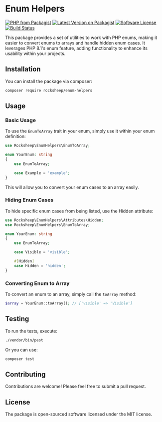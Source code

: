# Enum Helpers

[![PHP from Packagist](https://img.shields.io/packagist/php-v/rocksheep/enum-helpers.svg)](https://packagist.org/packages/rocksheep/enum-helpers)
[![Latest Version on Packagist](https://img.shields.io/packagist/v/rocksheep/enum-helpers.svg)](https://packagist.org/packages/rocksheep/enum-helpers)
[![Software License](https://img.shields.io/packagist/l/rocksheep/enum-helpers.svg)](LICENSE)
[![Build Status](https://img.shields.io/github/actions/workflow/status/Rocksheep/enum-helpers/php.yml?branch=main
)](https://github.com/rocksheep/enum-helpers/actions/workflows/php.yml)

This package provides a set of utilities to work with PHP enums, making it easier to convert enums to arrays and handle hidden enum cases. It leverages PHP 8.1's enum feature, adding functionality to enhance its usability within your projects.

## Installation

You can install the package via composer:

```bash
composer require rocksheep/enum-helpers
```

## Usage

### Basic Usage

To use the `EnumToArray` trait in your enum, simply use it within your enum definition:

```php
use Rocksheep\EnumHelpers\EnumToArray;

enum YourEnum: string
{
    use EnumToArray;

    case Example = 'example';
}
```

This will allow you to convert your enum cases to an array easily.

### Hiding Enum Cases

To hide specific enum cases from being listed, use the Hidden attribute:

```php
use Rocksheep\EnumHelpers\Attributes\Hidden;
use Rocksheep\EnumHelpers\EnumToArray;

enum YourEnum: string
{
    use EnumToArray;

    case Visible = 'visible';

    #[Hidden]
    case Hidden = 'hidden';
}
```

### Converting Enum to Array

To convert an enum to an array, simply call the `toArray` method:

```php
$array = YourEnum::toArray(); // ['visible' => 'Visible']
```

## Testing

To run the tests, execute:

```bash
./vendor/bin/pest
```

Or you can use:

```bash
composer test
```

## Contributing

Contributions are welcome! Please feel free to submit a pull request.

## License

The package is open-sourced software licensed under the MIT license.
